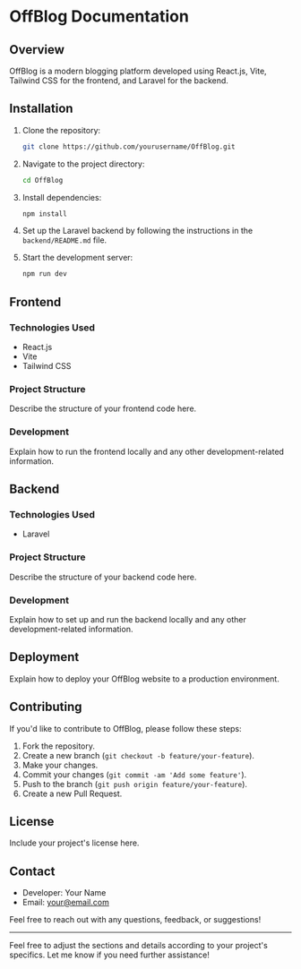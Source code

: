 # OffBlog Documentation



## Overview

OffBlog is a modern blogging platform developed using React.js, Vite, Tailwind CSS for the frontend, and Laravel for the backend.

## Installation

1. Clone the repository:

    ```bash
    git clone https://github.com/yourusername/OffBlog.git
    ```

2. Navigate to the project directory:

    ```bash
    cd OffBlog
    ```

3. Install dependencies:

    ```bash
    npm install
    ```

4. Set up the Laravel backend by following the instructions in the `backend/README.md` file.

5. Start the development server:

    ```bash
    npm run dev
    ```

## Frontend

### Technologies Used

- React.js
- Vite
- Tailwind CSS

### Project Structure

Describe the structure of your frontend code here.

### Development

Explain how to run the frontend locally and any other development-related information.

## Backend

### Technologies Used

- Laravel

### Project Structure

Describe the structure of your backend code here.

### Development

Explain how to set up and run the backend locally and any other development-related information.

## Deployment

Explain how to deploy your OffBlog website to a production environment.

## Contributing

If you'd like to contribute to OffBlog, please follow these steps:

1. Fork the repository.
2. Create a new branch (`git checkout -b feature/your-feature`).
3. Make your changes.
4. Commit your changes (`git commit -am 'Add some feature'`).
5. Push to the branch (`git push origin feature/your-feature`).
6. Create a new Pull Request.

## License

Include your project's license here.

## Contact

- Developer: Your Name
- Email: your@email.com

Feel free to reach out with any questions, feedback, or suggestions!

---

Feel free to adjust the sections and details according to your project's specifics. Let me know if you need further assistance!
